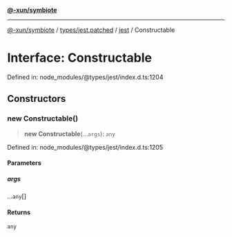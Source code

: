 [**@-xun/symbiote**](../../../../../README.md)

***

[@-xun/symbiote](../../../../../README.md) / [types/jest.patched](../../../README.md) / [jest](../README.md) / Constructable

# Interface: Constructable

Defined in: node\_modules/@types/jest/index.d.ts:1204

## Constructors

### new Constructable()

> **new Constructable**(...`args`): `any`

Defined in: node\_modules/@types/jest/index.d.ts:1205

#### Parameters

##### args

...`any`[]

#### Returns

`any`
